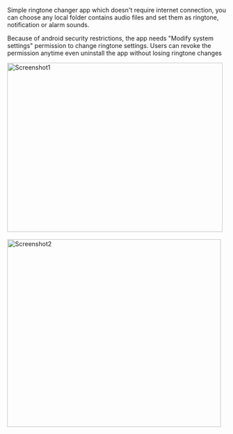 Simple ringtone changer app which doesn't require internet connection, you can choose any local folder contains audio files and set them as ringtone, notification or alarm sounds.

Because of android security restrictions, the app needs "Modify system settings" permission to change ringtone settings. Users can revoke the permission anytime even uninstall the app without losing ringtone changes

<img width="495" height="389" alt="Screenshot1" src="https://github.com/user-attachments/assets/e66b4de8-6602-4f9a-a342-e7429fbc4988" />
<br>
<br>
<img width="491" height="432" alt="Screenshot2" src="https://github.com/user-attachments/assets/4c4839a4-3a20-44f8-97f1-44fcc581308d" />
